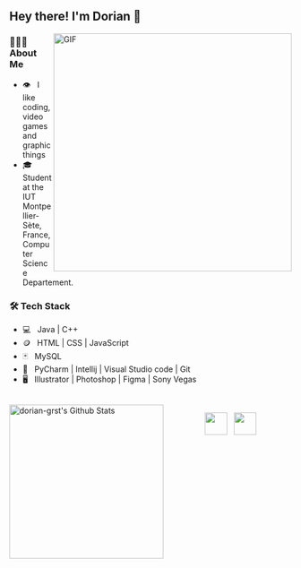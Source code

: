 <h2> Hey there! I'm Dorian 🌚</h2>
<img align="right" alt="GIF" src="https://media.giphy.com/media/1hTQIgyY5sk3IGKRWu/giphy-downsized-large.gif" width="425"/>

<h3> 👨🏻‍💻 About Me </h3>

- 👁️ &nbsp; I like coding, video games and graphic things
- 🎓 &nbsp; Student at the IUT Montpellier-Sète, France, Computer Science Departement.

<h3>🛠 Tech Stack</h3>

- 💻 &nbsp; Java | C++  
- 🪙 &nbsp; HTML | CSS | JavaScript
- 🃏 &nbsp; MySQL
- 🔧 &nbsp; PyCharm | Intellij | Visual Studio code | Git
- 🖥 &nbsp; Illustrator | Photoshop | Figma | Sony Vegas

<br>

<img align="left" src="https://github-readme-stats.vercel.app/api?username=dorian-grst&include_all_commits=true&count_private=true&show_icons=true&line_height=20&title_color=fcfcfc&icon_color=656666&text_color=D3D3D3&bg_color=0,000000,141414" alt="dorian-grst's Github Stats" width="275">

<p align="center">
&nbsp; <a href="https://www.linkedin.com/in/dorian-grasset/" target="_blank" rel="noopener noreferrer"><img src="https://img.icons8.com/ios-filled/344/linkedin.png" width="40" /></a>
&nbsp; <a href="mailto:contact@doriangrasset.fr" target="_blank" rel="noopener noreferrer"><img src="https://img.icons8.com/ios-filled/344/apple-mail.png"  width="40" /></a>
</p>

